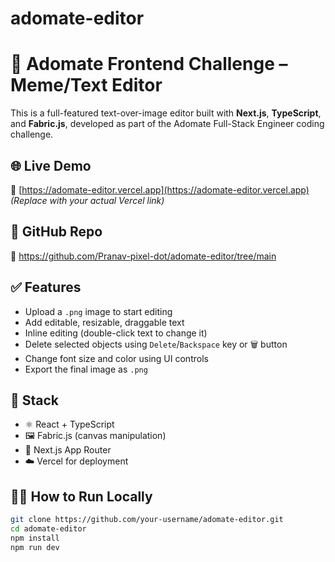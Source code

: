 # adomate-editor

# 🧠 Adomate Frontend Challenge – Meme/Text Editor

This is a full-featured text-over-image editor built with **Next.js**, **TypeScript**, and **Fabric.js**, developed as part of the Adomate Full-Stack Engineer coding challenge.

## 🌐 Live Demo
🔗 [https://adomate-editor.vercel.app](https://adomate-editor.vercel.app) _(Replace with your actual Vercel link)_

## 📂 GitHub Repo
🔗 https://github.com/Pranav-pixel-dot/adomate-editor/tree/main

## ✅ Features

- Upload a `.png` image to start editing
- Add editable, resizable, draggable text
- Inline editing (double-click text to change it)
- Delete selected objects using `Delete`/`Backspace` key or 🗑️ button
- Change font size and color using UI controls
- Export the final image as `.png`

## 🧱 Stack

- ⚛️ React + TypeScript
- 🖼️ Fabric.js (canvas manipulation)
- 🚀 Next.js App Router
- ☁️ Vercel for deployment

## 🧑‍💻 How to Run Locally

```bash
git clone https://github.com/your-username/adomate-editor.git
cd adomate-editor
npm install
npm run dev





